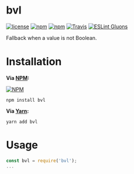 # bvl
[![license](https://img.shields.io/github/license/gluons/bvl.svg?style=flat-square)](https://github.com/gluons/bvl/blob/master/LICENSE)
[![npm](https://img.shields.io/npm/v/bvl.svg?style=flat-square)](https://www.npmjs.com/package/bvl)
[![npm](https://img.shields.io/npm/dt/bvl.svg?style=flat-square)](https://www.npmjs.com/package/bvl)
[![Travis](https://img.shields.io/travis/gluons/bvl.svg?style=flat-square)](https://travis-ci.org/gluons/bvl)
[![ESLint Gluons](https://img.shields.io/badge/code%20style-gluons-9C27B0.svg?style=flat-square)](https://github.com/gluons/eslint-config-gluons)

Fallback when a value is not Boolean.

# Installation

**Via [NPM](https://www.npmjs.com):**

[![NPM](https://nodei.co/npm/bvl.png?downloads=true&downloadRank=true&stars=true)](https://www.npmjs.com/package/bvl)

```
npm install bvl
```

**Via [Yarn](https://yarnpkg.com):**

```
yarn add bvl
```

# Usage

```javascript
const bvl = require('bvl');
...
```

